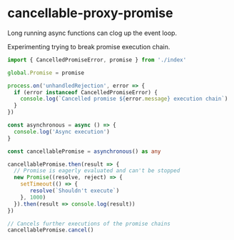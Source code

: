 # cancellable-proxy-promise
Long running async functions can clog up the event loop.

Experimenting trying to break promise execution chain.

``` typescript
import { CancelledPromiseError, promise } from './index'

global.Promise = promise

process.on('unhandledRejection', error => {
  if (error instanceof CancelledPromiseError) {
    console.log(`Cancelled promise ${error.message} execution chain`)
  }
})

const asynchronous = async () => {
  console.log('Async execution')
}

const cancellablePromise = asynchronous() as any

cancellablePromise.then(result => {
  // Promise is eagerly evaluated and can't be stopped
  new Promise((resolve, reject) => {
    setTimeout(() => {
       resolve(`Shouldn't execute`)
    }, 1000)
  }).then(result => console.log(result))
})

// Cancels further executions of the promise chains
cancellablePromise.cancel()
```
